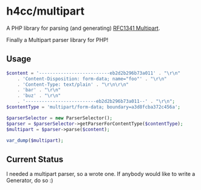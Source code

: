 # h4cc/multipart

A PHP library for parsing (and generating) [RFC1341 Multipart](http://www.w3.org/Protocols/rfc1341/7_2_Multipart.html).

Finally a Multipart parser library for PHP!

## Usage

```php
$content = '--------------------------eb2d2b296b73a011' . "\r\n"
    . 'Content-Disposition: form-data; name="foo"' . "\r\n"
    . 'Content-Type: text/plain' . "\r\n\r\n"
    . 'bar' . "\r\n"
    . 'buz' . "\r\n"
    . '--------------------------eb2d2b296b73a011--' . "\r\n";
$contentType = 'multipart/form-data; boundary=a3d8fcba372c456a';

$parserSelector = new ParserSelector();
$parser = $parserSelector->getParserForContentType($contentType);
$multipart = $parser->parse($content);

var_dump($multipart);
```

## Current Status

I needed a multipart parser, so a wrote one.
If anybody would like to write a Generator, do so :)
